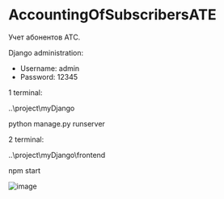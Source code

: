 # AccountingOfSubscribersATE
Учет абонентов АТС. 


Django administration:

* Username: admin
* Password: 12345

1 terminal:

..\project\myDjango

python manage.py runserver

2 terminal:

..\project\myDjango\frontend

npm start

![image](https://user-images.githubusercontent.com/102410474/193573658-26c0fbd8-da63-41c2-945b-fe25daaac2a8.png)

